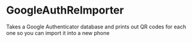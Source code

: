 # GoogleAuthReImporter
Takes a Google Authenticator database and prints out QR codes for each one so you can import it into a new phone
